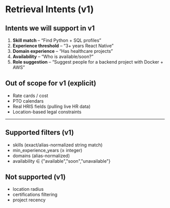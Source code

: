# Retrieval Intents (v1)

## Intents we will support in v1
1. **Skill match** – “Find Python + SQL profiles”
2. **Experience threshold** – “3+ years React Native”
3. **Domain experience** – “Has healthcare projects”
4. **Availability** – “Who is available/soon?”
5. **Role suggestion** – “Suggest people for a backend project with Docker + AWS”

## Out of scope for v1 (explicit)
- Rate cards / cost
- PTO calendars
- Real HRIS fields (pulling live HR data)
- Location-based legal constraints


---

## Supported filters (v1)

- skills (exact/alias-normalized string match)  
- min_experience_years (≥ integer)  
- domains (alias-normalized)  
- availability ∈ {"available","soon","unavailable"}  

## Not supported (v1)

- location radius  
- certifications filtering  
- project recency  

